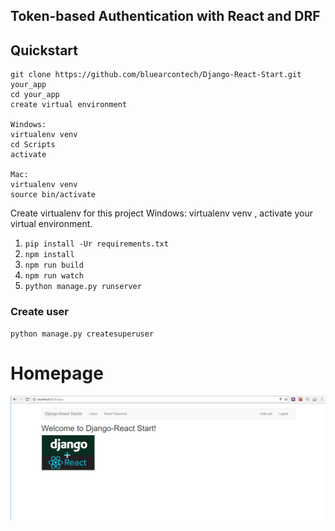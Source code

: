 Token-based Authentication with React and DRF
---------------------------------------------

## Quickstart
```
git clone https://github.com/bluearcontech/Django-React-Start.git your_app
cd your_app
create virtual environment

Windows:
virtualenv venv
cd Scripts
activate

Mac:
virtualenv venv
source bin/activate
```


Create virtualenv for this project
Windows: virtualenv venv , activate your virtual environment.


1. `pip install -Ur requirements.txt`
2. `npm install`
3. `npm run build`
4. `npm run watch`
5. `python manage.py runserver`

### Create user
```
python manage.py createsuperuser
```
# Homepage

![Alt text](assets/js/public/homepage.png?raw=true "Homepage")
